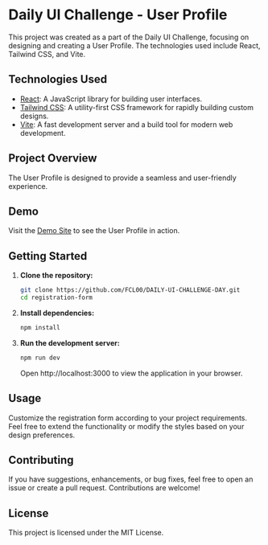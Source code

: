 # Daily UI Challenge - User Profile

This project was created as a part of the Daily UI Challenge, focusing on designing and creating a User Profile. The technologies used include React, Tailwind CSS, and Vite.

## Technologies Used

- [React](https://reactjs.org/): A JavaScript library for building user interfaces.
- [Tailwind CSS](https://tailwindcss.com/): A utility-first CSS framework for rapidly building custom designs.
- [Vite](https://vitejs.dev/): A fast development server and a build tool for modern web development.

## Project Overview

The User Profile is designed to provide a seamless and user-friendly experience.

## Demo

Visit the [Demo Site](https://daily-ui-challenge-day-5.vercel.app) to see the User Profile in action.

## Getting Started

1. **Clone the repository:**

   ```bash
   git clone https://github.com/FCL00/DAILY-UI-CHALLENGE-DAY.git
   cd registration-form

   ```

2. **Install dependencies:**

   ```bash
   npm install

   ```

3. **Run the development server:**

   ```bash
   npm run dev

   ```

   Open http://localhost:3000 to view the application in your browser.

## Usage

Customize the registration form according to your project requirements. Feel free to extend the functionality or modify the styles based on your design preferences.

## Contributing

If you have suggestions, enhancements, or bug fixes, feel free to open an issue or create a pull request. Contributions are welcome!

## License

This project is licensed under the MIT License.
